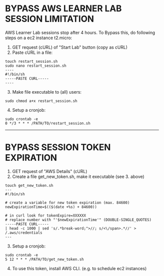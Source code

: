 # BYPASS AWS LEARNER LAB SESSION LIMITATION

AWS Learner Lab sessions stop after 4 hours. To Bypass this, do following steps on a ec2 instance t2.micro: 

1. GET request (cURL) of "Start Lab" button (copy as cURL)
2. Paste cURL in a file:
```
touch restart_session.sh
sudo nano restart_session.sh
----
#!/bin/sh
-----PASTE CURL-----
----
```
3. Make file executable to (all) users: 
```
sudo chmod a+x restart_session.sh
```

4. Setup a cronjob: 
```
sudo crontab -e
0 */3 * * * /PATH/TO/restart_session.sh
```

---
# BYPASS SESSION TOKEN EXPIRATION

1. GET request of "AWS Details" (cURL) 
2. Create a file get_new_token.sh, make it executable (see 3. above)
```
touch get_new_token.sh
---
#!/bin/sh 

# create a variable for new token expiration (max. 84600)
newExpirationTime=$(($(date +%s) + 84600))

# in curl look for tokenExpire=XXXXXX
# replace number with "'$newExpirationTime'" (DOUBLE-SINGLE_QUOTES)
-----PASTE CURL----- 
| head -c 1000 | sed 's/.*break-word;">//; s/<\/span>.*//' > /.aws/credentials
---
```
3. Setup a cronjob: 
```
sudo crontab -e
5 12 * * * /PATH/TO/get_new_token.sh
```
4. To use this token, install AWS CLI. (e.g. to schedule ec2 instances)

